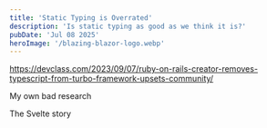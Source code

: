```yaml
---
title: 'Static Typing is Overrated'
description: 'Is static typing as good as we think it is?'
pubDate: 'Jul 08 2025'
heroImage: '/blazing-blazor-logo.webp'
---
```


https://devclass.com/2023/09/07/ruby-on-rails-creator-removes-typescript-from-turbo-framework-upsets-community/

My own bad research

The Svelte story